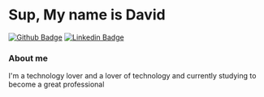# Sup, My name is David

[![Github Badge](https://img.shields.io/badge/-Github-000?style=flat-square&logo=Github&logoColor=white&link=https://github.com/fagnerpsantos)](https://github.com/fagnerpsantos)
[![Linkedin Badge](https://img.shields.io/badge/-LinkedIn-blue?style=flat-square&logo=Linkedin&logoColor=white&link=https://www.linkedin.com/in/david-silva-187aa1233/)](https://www.linkedin.com/in/david-silva-187aa1233/)


### About me
I'm a technology lover and a lover of technology and currently studying to become a great professional


